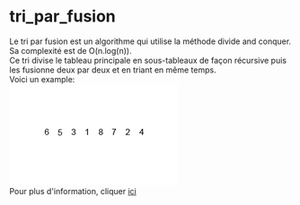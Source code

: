 # tri_par_fusion

Le tri par fusion est un algorithme qui utilise la méthode divide and conquer.  
Sa complexité est de O(n.log(n)).  
Ce tri divise le tableau principale en sous-tableaux de façon récursive puis les fusionne deux par deux et en triant en même temps.  
Voici un example:  
![Example](./miscellianous/Merge-sort-example.gif)  
Pour plus d'information, cliquer [ici](https://fr.wikipedia.org/wiki/Tri_fusion)

